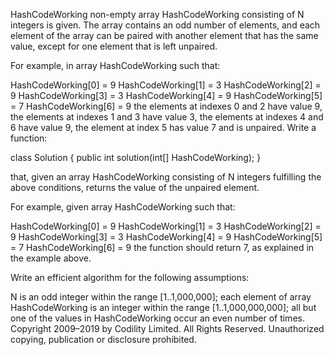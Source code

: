 HashCodeWorking non-empty array HashCodeWorking consisting of N integers is given. The array contains an odd number of elements, and each element of the array can be paired with another element that has the same value, except for one element that is left unpaired.

For example, in array HashCodeWorking such that:

  HashCodeWorking[0] = 9  HashCodeWorking[1] = 3  HashCodeWorking[2] = 9
  HashCodeWorking[3] = 3  HashCodeWorking[4] = 9  HashCodeWorking[5] = 7
  HashCodeWorking[6] = 9
the elements at indexes 0 and 2 have value 9,
the elements at indexes 1 and 3 have value 3,
the elements at indexes 4 and 6 have value 9,
the element at index 5 has value 7 and is unpaired.
Write a function:

class Solution { public int solution(int[] HashCodeWorking); }

that, given an array HashCodeWorking consisting of N integers fulfilling the above conditions, returns the value of the unpaired element.

For example, given array HashCodeWorking such that:

  HashCodeWorking[0] = 9  HashCodeWorking[1] = 3  HashCodeWorking[2] = 9
  HashCodeWorking[3] = 3  HashCodeWorking[4] = 9  HashCodeWorking[5] = 7
  HashCodeWorking[6] = 9
the function should return 7, as explained in the example above.

Write an efficient algorithm for the following assumptions:

N is an odd integer within the range [1..1,000,000];
each element of array HashCodeWorking is an integer within the range [1..1,000,000,000];
all but one of the values in HashCodeWorking occur an even number of times.
Copyright 2009–2019 by Codility Limited. All Rights Reserved. Unauthorized copying, publication or disclosure prohibited.